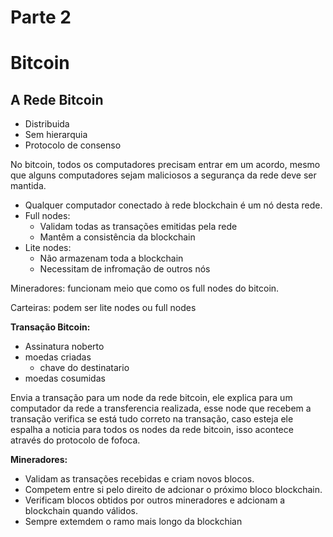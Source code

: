 # Parte 2

# Bitcoin

## A Rede Bitcoin

- Distribuida
- Sem hierarquia
- Protocolo de consenso

No bitcoin, todos os computadores precisam entrar em um acordo, mesmo que alguns computadores sejam maliciosos a segurança da rede deve ser mantida.

- Qualquer computador conectado à rede blockchain é um nó desta rede.
- Full nodes:
  - Validam todas as transações emitidas pela rede
  - Mantêm a consistência da blockchain
- Lite nodes:
  - Não armazenam toda a blockchain
  - Necessitam de infromação de outros nós

Mineradores: funcionam meio que como os full nodes do bitcoin.

Carteiras: podem ser lite nodes ou full nodes

**Transação Bitcoin:**

- Assinatura noberto
- moedas criadas
  - chave do destinatario
- moedas cosumidas

Envia a transação para um node da rede bitcoin, ele explica para um computador da rede a transferencia realizada, esse node que recebem a transação verifica se está tudo correto na transação, caso esteja ele espalha a noticia para todos os nodes da rede bitcoin, isso acontece através do protocolo de fofoca.

**Mineradores:**

- Validam as transações recebidas e criam novos blocos.
- Competem entre si pelo direito de adcionar o próximo bloco blockchain.
- Verificam blocos obtidos por outros mineradores e adcionam a blockchain quando válidos.
- Sempre extemdem o ramo mais longo da blockchian

